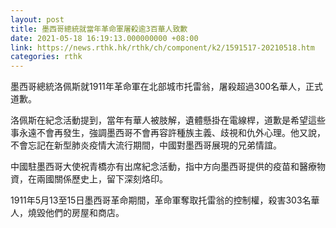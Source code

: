 ```yaml
---
layout: post
title: 墨西哥總統就當年革命軍屠殺逾3百華人致歉
date: 2021-05-18 16:19:13.000000000 +08:00
link: https://news.rthk.hk/rthk/ch/component/k2/1591517-20210518.htm
categories: rthk
---
```


墨西哥總統洛佩斯就1911年革命軍在北部城市托雷翁，屠殺超過300名華人，正式道歉。

洛佩斯在紀念活動提到，當年有華人被肢解，遺體懸掛在電線桿，道歉是希望這些事永遠不會再發生，強調墨西哥不會再容許種族主義、歧視和仇外心理。他又說，不會忘記在新型肺炎疫情大流行期間，中國對墨西哥展現的兄弟情誼。

中國駐墨西哥大使祝青橋亦有出席紀念活動，指中方向墨西哥提供的疫苗和醫療物資，在兩國關係歷史上，留下深刻烙印。

1911年5月13至15日墨西哥革命期間，革命軍奪取托雷翁的控制權，殺害303名華人，燒毀他們的房屋和商店。
